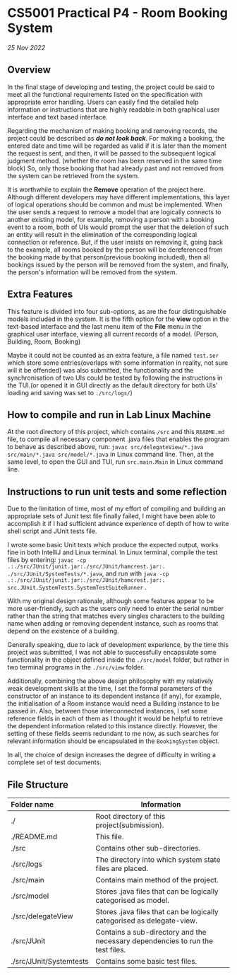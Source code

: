 # CS5001 Practical P4 - Room Booking System
*25 Nov 2022*




## Overview

In the final stage of developing and testing, the project could be said to meet all the functional requirements
listed on the specification with appropriate error handling.
Users can easily find the detailed help information
or instructions that are highly readable in both graphical user interface and text based interface.

Regarding the mechanism of making booking and removing records,
the project could be described as **_do not look back_**.
For making a booking, the entered date and time will be regarded as valid if it is later than the moment
the request is sent, and then, it will be passed to the subsequent logical judgment method.
(whether the room has been reserved in the same time block)
So, only those booking that had already past and
not removed from the system can be retrieved from the system.

It is worthwhile to explain the **Remove** operation of the project here.
Although different developers may have different implementations,
this layer of logical operations should be common and must be implemented.
When the user sends a request to remove a model that are logically connects to another existing model,
for example, removing a person with a booking event to a room, both of UIs would prompt the user that
the deletion of such an entity will result in the elimination of the corresponding logical connection or reference.
But, if the user insists on removing it, going back to the example,
all rooms booked by the person will be dereferenced from the booking made by that person(previous booking included),
then all bookings issued by the person will be removed
from the system, and finally, the person's information will be removed from the system.



## Extra Features
This feature is divided into four sub-options, as are the four distinguishable models included in the system.
It is the fifth option for the **view** option in the text-based interface and the last menu item of
the **File** menu in the graphical user interface,
viewing all current records of a model. (Person, Building, Room, Booking)

Maybe it could not be counted as an extra feature, a file named ```test.ser``` which store some entries(overlaps with
some information in reality, not sure will it be offended) was also submitted,
the functionality and the synchronisation
of two UIs could be tested by following the instructions in the TUI.(or opened it in GUI directly as the default
directory for both UIs' loading and saving was set to ```./src/logs/```)



## How to compile and run in Lab Linux Machine
At the root directory of this project, which contains ```/src``` and this ```README.md``` file,
to compile all necessary component .java files that enables the program to behave as described above,
run: ```javac src/delegateView/*.java src/main/*.java src/model/*.java``` in Linux command line.
Then, at the same level, to open the GUI and TUI, run ```src.main.Main``` in Linux command line.



## Instructions to run unit tests and some reflection

Due to the limitation of time, most of my effort of compiling and building an appropriate sets of Junit test file
finally failed, I might have been able to accomplish it if I had sufficient advance experience of depth of how to
write shell script and JUnit tests file.

I wrote some basic Unit tests which produce the expected output, works fine in both IntelliJ and Linux terminal.
In Linux terminal, compile the test files by entering:
``javac -cp .:./src/JUnit/junit.jar:./src/JUnit/hamcrest.jar:. ./src/JUnit/SystemTests/*.java``,
and run with
``java -cp .:./src/JUnit/junit.jar:./src/JUnit/hamcrest.jar:. src.JUnit.SystemTests.SystemTestSuiteRunner``
.

With my original design rationale, although some features appear to be more user-friendly,
such as the users only need to enter the serial number rather than the
string that matches every singles characters to the building name when adding or removing dependent instance,
such as rooms that depend on the existence of a building.

Generally speaking, due to lack of development experience, by the time this project was submitted,
I was not able to successfully encapsulate some functionality in the object defined inside the ``./src/model`` folder,
but rather in two terminal programs in the ``./src/view`` folder. 

Additionally, combining the above design philosophy with my relatively weak development skills at the time,
I set the formal parameters of the constructor of an instance to its dependent instance (if any), for example,
the initialisation of a Room instance would need a Building instance to be passed in. Also, between those
interconnected instances, I set some reference fields in each of them as I thought
it would be helpful to retrieve the dependent information related to this instance directly.
However, the setting of these fields seems redundant to me now,
as such searches for relevant information should be encapsulated in the ``BookingSystem`` object.

In all, the choice of design increases the degree of difficulty in writing a complete set of test documents.


## File Structure

| Folder name             | Information                                                                    |
|:------------------------|--------------------------------------------------------------------------------|
| ./                      | Root directory of this project(submission).                                    |
| ./README.md             | This file.                                                                     |
| ./src                   | Contains other sub-directories.                                                |
| ./src/logs              | The directory into which system state files are placed.                        |
| ./src/main              | Contains main method of the project.                                           |
| ./src/model             | Stores .java files that can be logically categorised as model.                 |
| ./src/delegateView      | Stores .java files that can be logically categorised as delegate-view.         |
| ./src/JUnit             | Contains a sub-directory and the necessary dependencies to run the test files. |
| ./src/JUnit/Systemtests | Contains some basic test files.                                                |
